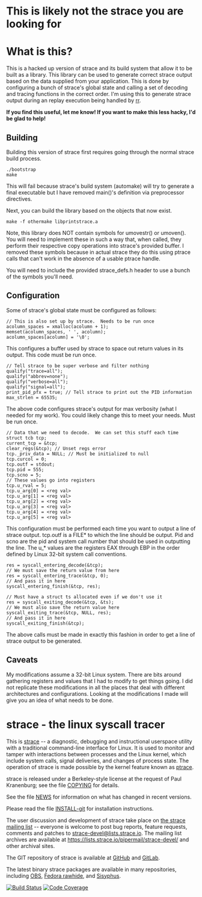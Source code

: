 # This is likely not the strace you are looking for

# What is this?

This is a hacked up version of strace and its build system that allow it to be
built as a library.  This library can be used to generate correct strace output
based on the data supplied from your application.  This is done by configuring a
bunch of strace's global state and calling a set of decoding and tracing
functions in the correct order.  I'm using this to generate strace output during
an replay execution being handled by [rr](https://github.com/mozilla/rr). 

__If you find this useful, let me know!  If you want to make this less hacky,
I'd be glad to help!__

## Building

Building this version of strace first requires going through the normal strace
build process.

```
./bootstrap
make
```

This will fail because strace's build system (automake) will try to generate a
final executable but I have removed main()'s definition via preprocessor
directives.

Next, you can build the library based on the objects that now exist.

```
make -f othermake libprintstrace.a
```

Note, this library does NOT contain symbols for umovestr() or umoven().  You
will need to implement these in such a way that, when called, they perform their
respective copy operations into strace's provided buffer.  I removed these
symbols because in actual strace they do this using ptrace calls that can't work
in the absence of a usable ptrace handle.

You will need to include the provided strace_defs.h header to use a bunch of the
symbols you'll need.

## Configuration

Some of strace's global state must be configured as follows:

```
// This is also set up by strace.  Needs to be run once
acolumn_spaces = xmalloc(acolumn + 1);
memset(acolumn_spaces, ' ', acolumn);
acolumn_spaces[acolumn] = '\0';
```

This configures a buffer used by strace to space out return values in its
output.  This code must be run once.

```
// Tell strace to be super verbose and filter nothing
qualify("trace=all");
qualify("abbrev=none");
qualify("verbose=all");
qualify("signal=all");
print_pid_pfx = true; // Tell strace to print out the PID information
max_strlen = 65535;
```

The above code configures strace's output for max verbosity (what I needed for
my work).  You could likely change this to meet your needs.  Must be run once.

```
// Data that we need to decode.  We can set this stuff each time
struct tcb tcp;
current_tcp = &tcp;
clear_regs(&tcp); // Unset regs error
tcp._priv_data = NULL; // Must be initialized to null
tcp.curcol = 0;
tcp.outf = stdout;
tcp.pid = 555;
tcp.scno = 5;
// These values go into registers
tcp.u_rval = 5;
tcp.u_arg[0] = <reg val>
tcp.u_arg[1] = <reg val>
tcp.u_arg[2] = <reg val>
tcp.u_arg[3] = <reg val>
tcp.u_arg[4] = <reg val>
tcp.u_arg[5] = <reg val>
```

This configuration must be performed each time you want to output a line of
strace output.  tcp.outf is a FILE\* to which the line should be output.  Pid
and scno are the pid and system call number that should be used in outputting
the line.  The u\_\* values are the registers EAX through EBP in the order
defined by Linux 32-bit system call conventions.


```
res = syscall_entering_decode(&tcp);
// We must save the return value from here
res = syscall_entering_trace(&tcp, 0);
// And pass it in here
syscall_entering_finish(&tcp, res);

// Must have a struct ts allocated even if we don't use it
res = syscall_exiting_decode(&tcp, &ts);
// We must also save the return value here
syscall_exiting_trace(&tcp, NULL, res);
// And pass it in here
syscall_exiting_finish(&tcp);
```

The above calls must be made in exactly this fashion in order to get a line of
strace output to be generated.

## Caveats

My modifications assume a 32-bit Linux system.  There are bits around gathering
registers and values that I had to modify to get things going.  I did not
replicate these modifications in all the places that deal with different
architectures and configurations.  Looking at the modifications I made will give
you an idea of what needs to be done.

strace - the linux syscall tracer
=================================

This is [strace](https://strace.io) -- a diagnostic, debugging and instructional userspace utility with a traditional command-line interface for Linux.  It is used to monitor and tamper with interactions between processes and the Linux kernel, which include system calls, signal deliveries, and changes of process state.  The operation of strace is made possible by the kernel feature known as [ptrace](http://man7.org/linux/man-pages/man2/ptrace.2.html).

strace is released under a Berkeley-style license at the request of Paul Kranenburg; see the file [COPYING](COPYING) for details.

See the file [NEWS](NEWS) for information on what has changed in recent versions.

Please read the file [INSTALL-git](INSTALL-git.md) for installation instructions.

The user discussion and development of strace take place on [the strace mailing list](https://lists.strace.io/mailman/listinfo/strace-devel) -- everyone is welcome to post bug reports, feature requests, comments and patches to strace-devel@lists.strace.io.  The mailing list archives are available at https://lists.strace.io/pipermail/strace-devel/ and other archival sites.

The GIT repository of strace is available at [GitHub](https://github.com/strace/strace/) and [GitLab](https://gitlab.com/strace/strace/).

The latest binary strace packages are available in many repositories, including
[OBS](https://build.opensuse.org/package/show/home:ldv_alt/strace/),
[Fedora rawhide](https://apps.fedoraproject.org/packages/strace), and
[Sisyphus](https://packages.altlinux.org/en/Sisyphus/srpms/strace).

[![Build Status](https://travis-ci.org/strace/strace.svg?branch=master)](https://travis-ci.org/strace/strace) [![Code Coverage](https://codecov.io/github/strace/strace/coverage.svg?branch=master)](https://codecov.io/github/strace/strace?branch=master)
